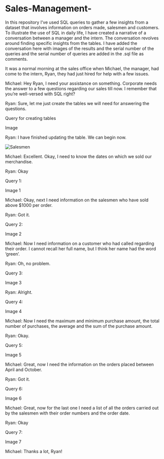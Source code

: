 # Sales-Management-
In this repository I've used SQL queries to gather a few insights from a dataset that involves information on orders made, salesmen and customers. 
To illustrate the use of SQL in daily life, I have created a narrative of a conversation between a manager and the intern. The conversation revolves around finding specific insights from the tables. I have added the conversation here with images of the results and the serial number of the queries and the serial number of queries are added in the .sql file as comments. 

It was a normal morning at the sales office when Michael, the manager, had come to the intern, Ryan, they had just hired for help with a few issues. 

Michael: Hey Ryan, I need your assistance on something. Corporate needs the answer to a few questions regarding our sales till now. I remember that you’re well-versed with SQL right? 

Ryan: Sure, let me just create the tables we will need for answering the questions. 

Query for creating tables

Image

Ryan: I have finished updating the table. We can begin now. 

![Salesmen](https://user-images.githubusercontent.com/70691862/195772562-243c4c41-b8af-4f27-b73d-92af8781385c.png)


Michael: Excellent. Okay, I need to know the dates on which we sold our merchandise. 

Ryan: Okay

Query 1:

Image 1

Michael: Okay, next I need information on the salesmen who have sold above $1000 per order. 

Ryan: Got it. 

Query 2:  

Image 2

Michael: Now I need information on a customer who had called regarding their order. I cannot recall her full name, but I think her name had the word ‘green’. 

Ryan: Oh, no problem. 

Query 3: 

Image 3

Ryan: Alright.

Query 4: 

Image 4

Michael: Now I need the maximum and minimum purchase amount, the total number of purchases, the average and the sum of the purchase amount. 

Ryan: Okay. 

Query 5: 

Image 5

Michael: Great, now I need the information on the orders placed between April and October. 

Ryan: Got it.  

Query 6: 

Image 6

Michael: Great, now for the last one I need a list of all the orders carried out by the salesmen with their order numbers and the order date. 

Ryan: Okay

Query 7: 

Image 7

Michael: Thanks a lot, Ryan!

